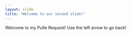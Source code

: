```yaml
---
layout: slide
title: "Welcome to our second slide!"
---
```

Welcome to my Pulle Request!
Use the left arrow to go back!
